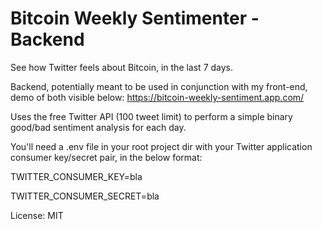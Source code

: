 # Bitcoin Weekly Sentimenter - Backend

See how Twitter feels about Bitcoin, in the last 7 days.

Backend, potentially meant to be used in conjunction with my front-end, demo of both visible below:
https://bitcoin-weekly-sentiment.app.com/

Uses the free Twitter API (100 tweet limit) to perform a simple binary good/bad sentiment analysis for each day.

You'll need a .env file in your root project dir with your Twitter application consumer key/secret pair, in the below format:

TWITTER_CONSUMER_KEY=bla

TWITTER_CONSUMER_SECRET=bla

License: MIT
